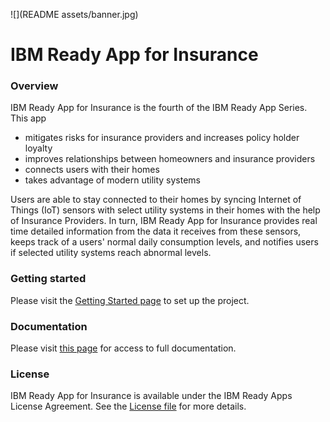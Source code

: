 ![](README assets/banner.jpg)
# IBM Ready App for Insurance


### Overview

IBM Ready App for Insurance is the fourth of the IBM Ready App Series. This app
* mitigates risks for insurance providers and increases policy holder loyalty
* improves relationships between homeowners and insurance providers
* connects users with their homes
* takes advantage of modern utility systems


Users are able to stay connected to their homes by syncing Internet of Things (IoT) sensors with select utility systems in their homes with the help of Insurance Providers. In turn, IBM Ready App for Insurance provides real time detailed information from the data it receives from these sensors, keeps track of a users' normal daily consumption levels, and notifies users if selected utility systems reach abnormal levels.


### Getting started
Please visit the [Getting Started page](http://lexdcy040194.ecloud.edst.ibm.com/perch_1_0_0/getting_started) to set up the project.


### Documentation
Please visit [this page](http://lexdcy040194.ecloud.edst.ibm.com/perch_1_0_0/home) for access to full documentation.


### License
IBM Ready App for Insurance is available under the IBM Ready Apps License Agreement. See the [License file](https://github.com/IBM-MIL/IBM-Ready-App-for-Banking/blob/master/License.txt) for more details.
